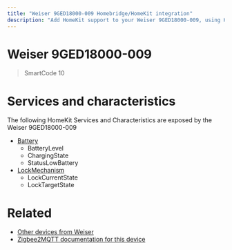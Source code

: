 ```yaml
---
title: "Weiser 9GED18000-009 Homebridge/HomeKit integration"
description: "Add HomeKit support to your Weiser 9GED18000-009, using Homebridge, Zigbee2MQTT and homebridge-z2m."
---
```

<!---
This file has been GENERATED using src/docgen/docgen.ts
DO NOT EDIT THIS FILE MANUALLY!
-->
# Weiser 9GED18000-009
> SmartCode 10


# Services and characteristics
The following HomeKit Services and Characteristics are exposed by
the Weiser 9GED18000-009

* [Battery](../../battery.md)
  * BatteryLevel
  * ChargingState
  * StatusLowBattery
* [LockMechanism](../../lock.md)
  * LockCurrentState
  * LockTargetState


# Related
* [Other devices from Weiser](../index.md#weiser)
* [Zigbee2MQTT documentation for this device](https://www.zigbee2mqtt.io/devices/9GED18000-009.html)